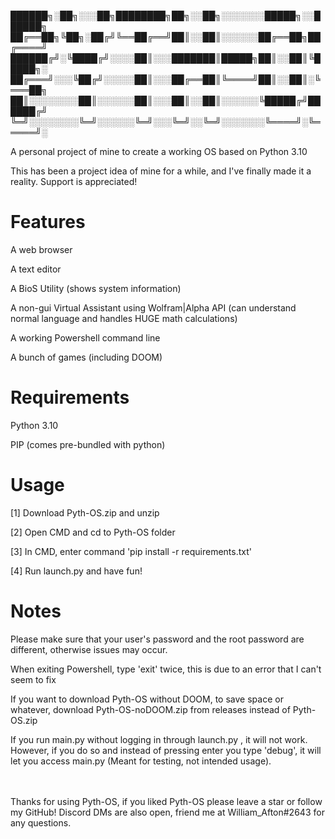 ██████╗░██╗░░░██╗████████╗██╗░░██╗░░░░░░░█████╗░░██████╗
██╔══██╗╚██╗░██╔╝╚══██╔══╝██║░░██║░░░░░░██╔══██╗██╔════╝
██████╔╝░╚████╔╝░░░░██║░░░███████║█████╗██║░░██║╚█████╗░
██╔═══╝░░░╚██╔╝░░░░░██║░░░██╔══██║╚════╝██║░░██║░╚═══██╗
██║░░░░░░░░██║░░░░░░██║░░░██║░░██║░░░░░░╚█████╔╝██████╔╝
╚═╝░░░░░░░░╚═╝░░░░░░╚═╝░░░╚═╝░░╚═╝░░░░░░░╚════╝░╚═════╝░

A personal project of mine to create a working OS based on Python 3.10

This has been a project idea of mine for a while, and I've finally made it a reality. Support is appreciated!

# Features
A web browser

A text editor

A BioS Utility (shows system information)

A non-gui Virtual Assistant using Wolfram|Alpha API (can understand normal language and handles HUGE math calculations)

A working Powershell command line

A bunch of games (including DOOM)

# Requirements
Python 3.10

PIP (comes pre-bundled with python)

# Usage
[1] Download Pyth-OS.zip and unzip

[2] Open CMD and cd to Pyth-OS folder

[3] In CMD, enter command 'pip install -r requirements.txt'

[4] Run launch.py and have fun!

# Notes
Please make sure that your user's password and the root password are different, otherwise issues may occur.

When exiting Powershell, type 'exit' twice, this is due to an error that I can't seem to fix

If you want to download Pyth-OS without DOOM, to save space or whatever, download Pyth-OS-noDOOM.zip from releases instead of Pyth-OS.zip

If you run main.py without logging in through launch.py , it will not work. However, if you do so and instead of pressing enter you type 'debug', it will let you access main.py (Meant for testing, not intended usage).

ㅤ

Thanks for using Pyth-OS, if you liked Pyth-OS please leave a star or follow my GitHub! Discord DMs are also open, friend me at William_Afton#2643 for any questions.
